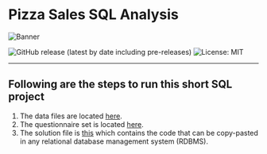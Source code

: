 # Pizza Sales SQL Analysis


<!-- Add banner here -->
![Banner](Pictures/banner.png)
<!-- Add buttons here -->
![GitHub release (latest by date including pre-releases)](https://img.shields.io/github/v/release/navendu-pottekkat/awesome-readme?include_prereleases)
![License: MIT](https://img.shields.io/badge/License-MIT-yellow.svg)

---
## Following are the steps to run this short SQL project
1. The data files are located [here](Data/).
2. The questionnaire set is located [here](Questions.txt).
3. The solution file is [this](SQL_Solution_and_Analysis.sql) which contains the code that can be copy-pasted in any relational database management system (RDBMS). 

